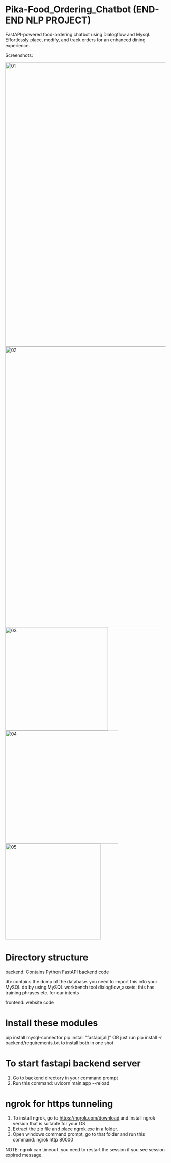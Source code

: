 # Pika-Food_Ordering_Chatbot (END-END NLP PROJECT)
FastAPI-powered food-ordering chatbot using Dialogflow and Mysql. Effortlessly place, modify, and track orders for an enhanced dining experience.

Screenshots:

<img width="889" alt="01" src="https://github.com/VarsaGupta/Pika-Food_Ordering_Chatbot/assets/125072517/9acc6766-70fb-49d8-8867-52fe378eda91">
<img width="877" alt="02" src="https://github.com/VarsaGupta/Pika-Food_Ordering_Chatbot/assets/125072517/41e01e8d-b9ba-437c-8561-143cf3e1db66">
<img width="323" alt="03" src="https://github.com/VarsaGupta/Pika-Food_Ordering_Chatbot/assets/125072517/865ddd0e-e705-4d40-9ba7-7d8447cc45de">
<img width="354" alt="04" src="https://github.com/VarsaGupta/Pika-Food_Ordering_Chatbot/assets/125072517/1ebd0dd7-78ac-49a3-9541-dde25a69648c">
<img width="300" alt="05" src="https://github.com/VarsaGupta/Pika-Food_Ordering_Chatbot/assets/125072517/323fb729-18c6-4b91-8b9c-0446a7188f99">



Directory structure
===================
backend: Contains Python FastAPI backend code

db: contains the dump of the database. you need to import this into your MySQL db by using MySQL workbench tool
dialogflow_assets: this has training phrases etc. for our intents

frontend: website code

Install these modules
======================
pip install mysql-connector
pip install "fastapi[all]"
OR just run pip install -r backend/requirements.txt to install both in one shot

To start fastapi backend server
================================
1. Go to backend directory in your command prompt
2. Run this command: uvicorn main:app --reload

ngrok for https tunneling
================================
1. To install ngrok, go to https://ngrok.com/download and install ngrok version that is suitable for your OS
2. Extract the zip file and place ngrok.exe in a folder.
3. Open windows command prompt, go to that folder and run this command: ngrok http 80000

NOTE: ngrok can timeout. you need to restart the session if you see session expired message.   

